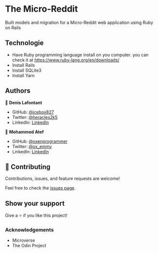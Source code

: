# The Micro-Reddit

Built models and migration for a Micro-Reddit web application using Ruby on Rails

## Technologie

- Have Ruby programming language install on you computer. you can check it at <https://www.ruby-lang.org/en/downloads/>
- Install Rails
- Install SQLite3
- Install Yarn

## Authors

👤 **Denis Lafontant**

- GitHub: [@icebox827](https://github.com/icebox827)
- Twitter: [@heracles2k5](https://twitter.com/@heracles2k5)
- LinkedIn: [LinkedIn](https://www.linkedin.com/in/denis-lafontant/)

👤 **Mohammed Atef**

- GitHub: [@oxenprogrammer](https://github.com/Mohamed-js)
- Twitter: [@ox_emmy](https://twitter.com/Demovejetta)
- LinkedIn: [LinkedIn](https://www.linkedin.com/in/mohamed-js/)


## 🤝 Contributing

Contributions, issues, and feature requests are welcome!

Feel free to check the [issues page](https://github.com/icebox827/micro-reddit/issues/2).

## Show your support

Give a ⭐️ if you like this project!

### Acknowledgements

- Microverse
- The Odin Project
